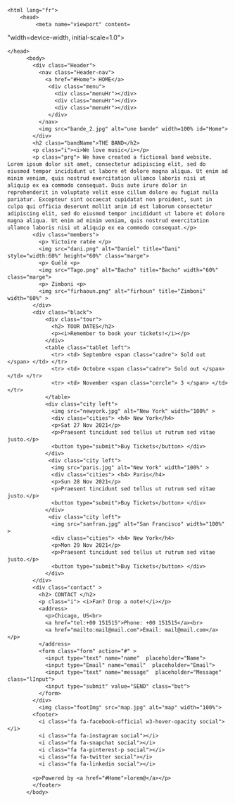 <!DOCTYPE html>
	<html lang="fr">
		<head>
			 <meta name="viewport" content=
"width=device-width, initial-scale=1.0">
	         <meta charset="UTF-8" >
			<title>Ma bande</title>
         <link rel="stylesheet" href="Proj.css" >
         <link rel="stylesheet" href="https://cdnjs.cloudflare.com/ajax/libs/font-awesome/4.7.0/css/font-awesome.min.css">

    </head>
		  <body>
		    <div class="Header">
		      <nav class="Header-nav">
		        <a href="#Home"> HOME</a>
		         <div class="menu">
		           <div class="menuHr"></div>
		           <div class="menuHr"></div>
		           <div class="menuHr"></div>
		         </div>
		      </nav>
		      <img src="bande_2.jpg" alt="une bande" width=100% id="Home">
		    </div>
		    <h2 class="bandName">THE BAND</h2>
		    <p class="i"><i>We love music</i></p>
		    <p class="prg"> We have created a fictional band website. Lorem ipsum dolor sit amet, consectetur adipiscing elit, sed do eiusmod tempor incididunt ut labore et dolore magna aliqua. Ut enim ad minim veniam, quis nostrud exercitation ullamco laboris nisi ut aliquip ex ea commodo consequat. Duis aute irure dolor in reprehenderit in voluptate velit esse cillum dolore eu fugiat nulla pariatur. Excepteur sint occaecat cupidatat non proident, sunt in culpa qui officia deserunt mollit anim id est laborum consectetur adipiscing elit, sed do eiusmod tempor incididunt ut labore et dolore magna aliqua. Ut enim ad minim veniam, quis nostrud exercitation ullamco laboris nisi ut aliquip ex ea commodo consequat.</p>
		    <div class="members">
		      <p> Victoire ratée </p>
		      <img src="dani.png" alt="Daniel" title="Dani" style="width:60%" height="60%" class="marge">
		      <p> Guélé <p>
		      <img src="Tago.png" alt="Bacho" title="Bacho" width="60%" class="marge">
		      <p> Zimboni <p>
		      <img src="firhaoun.png" alt="firhoun" title="Zimboni" width="60%" >
		    </div>
		    <div class="black">
		        <div class="tour">
		          <h2> TOUR DATES</h2>
		          <p><i>Remember to book your tickets!</i></p>
		        </div>
		        <table class="tablet left">
		          <tr> <td> Septembre <span class="cadre"> Sold out </span> </td> </tr>
		          <tr> <td> Octobre <span class="cadre"> Sold out </span> </td> </tr>
		          <tr> <td> November <span class="cercle"> 3 </span> </td> </tr>
		        </table>
		        <div class="city left">
		          <img src="newyork.jpg" alt="New York" width="100%" >
		          <div class="cities"> <h4> New York</h4>
		          <p>Sat 27 Nov 2021</p>
		          <p>Praesent tincidunt sed tellus ut rutrum sed vitae justo.</p>
		          <button type="submit">Buy Tickets</button> </div>
		        </div>
		         <div class="city left">
		          <img src="paris.jpg" alt="New York" width="100%" >
		          <div class="cities"> <h4> Paris</h4>
		          <p>Sun 28 Nov 2021</p>
		          <p>Praesent tincidunt sed tellus ut rutrum sed vitae justo.</p>
		          <button type="submit">Buy Tickets</button> </div>
		        </div>
		         <div class="city left">
		          <img src="sanfran.jpg" alt="San Francisco" width="100%" >
		          <div class="cities"> <h4> New York</h4>
		          <p>Mon 29 Nov 2021</p>
		          <p>Praesent tincidunt sed tellus ut rutrum sed vitae justo.</p>
		          <button type="submit">Buy Tickets</button> </div>
		        </div>
		    </div>
		    <div class="contact" >
		      <h2> CONTACT </h2>
		      <p class="i"> <i>Fan? Drop a note!</i></p>
		      <address>
	 	        <p>Chicago, US<br>
	 	        <a href="tel:+00 151515">Phone: +00 151515</a><br>
	 	        <a href="mailto:mail@mail.com">Email: mail@mail.com</a></p>
		      </address>
		      <form class="form" action="#" >
		        <input type="text" name="name"  placeholder="Name">
		        <input type="Email" name="email"  placeholder="Email">
		        <input type="text" name="message"  placeholder="Message" class="lInput">
		        <input type="submit" value="SEND" class="but">
		      </form>
		    </div>
		      <img class="footImg" src="map.jpg" alt="map" width="100%">
		    <footer>
		      <i class="fa fa-facebook-official w3-hover-opacity social"></i>
		      <i class="fa fa-instagram social"></i>
		      <i class="fa fa-snapchat social"></i>
		      <i class="fa fa-pinterest-p social"></i>
		      <i class="fa fa-twitter social"></i>
		      <i class="fa fa-linkedin social"></i>
		     
		    <p>Powered by <a href="#Home">lorem@</a></p>
		    </footer>
		  </body>    
